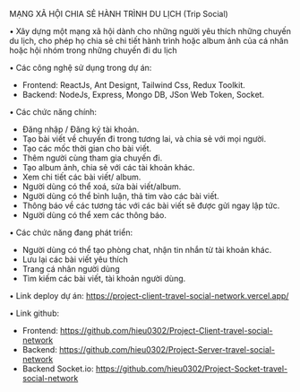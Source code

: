 MẠNG XÃ HỘI CHIA SẺ HÀNH TRÌNH DU LỊCH (Trip Social)

• Xây dựng một mạng xã hội dành cho những người yêu thích những chuyến du lịch, cho phép họ chia sẻ chi tiết hành trình hoặc album ảnh của cá nhân hoặc hội nhóm trong những chuyến đi du lịch

• Các công nghệ sử dụng trong dự án: 
  - Frontend: ReactJs, Ant Designt, Tailwind Css, Redux Toolkit.
  - Backend: NodeJs, Express, Mongo DB, JSon Web Token, Socket.

• Các chức năng chính: 
  - Đăng nhập / Đăng ký tài khoản.
  - Tạo bài viết về chuyến đi trong tương lai, và chia sẻ với mọi người.
  - Tạo các mốc thời gian cho bài viết.
  - Thêm người cùng tham gia chuyến đi.
  - Tạo album ảnh, chia sẻ với các tài khoản khác.
  - Xem chi tiết các bài viết/ album.
  - Người dùng có thể xoá, sửa bài viết/album.
  - Người dùng có thể bình luận, thả tim vào các bài viết.
  - Thông báo về các tương tác với các bài viết sẽ được gửi ngay lập tức.
  - Người dùng có thể xem các thông báo.

• Các chức năng đang phát triển:
  - Người dùng có thể tạo phòng chat, nhận tin nhắn từ tài khoản khác.
  - Lưu lại các bài viết yêu thích 
  - Trang cá nhân người dùng
  - Tìm kiếm các bài viết, tài khoản người dùng.

• Link deploy dự án: https://project-client-travel-social-network.vercel.app/

• Link github: 
  - Frontend: https://github.com/hieu0302/Project-Client-travel-social-network
  - Backend: https://github.com/hieu0302/Project-Server-travel-social-network
  - Backend Socket.io: https://github.com/hieu0302/Project-Socket-travel-social-network
